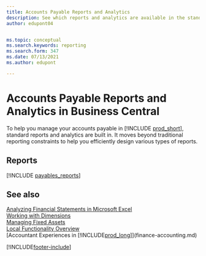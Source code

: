 ```yaml
---
title: Accounts Payable Reports and Analytics
description: See which reports and analytics are available in the standard version of Business Central so that you can keep track of your accounts payable.
author: edupont04


ms.topic: conceptual
ms.search.keywords: reporting
ms.search.form: 347
ms.date: 07/13/2021
ms.author: edupont

---
```

# Accounts Payable Reports and Analytics in Business Central

To help you manage your accounts payable in [!INCLUDE [prod_short](includes/prod_short.md)], standard reports and analytics are built in. It moves beyond traditional reporting constraints to help you efficiently design various types of reports.  

## Reports
[!INCLUDE [payables_reports](includes/payables-reports-include.md)]


## See also

[Analyzing Financial Statements in Microsoft Excel](finance-analyze-excel.md)  
[Working with Dimensions](finance-dimensions.md)  
[Managing Fixed Assets](fa-manage.md)  
[Local Functionality Overview](about-localization.md)  
[Accountant Experiences in [!INCLUDE[prod_long](includes/prod_long.md)]](finance-accounting.md)  


[!INCLUDE[footer-include](includes/footer-banner.md)]
